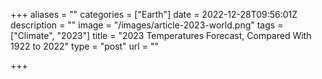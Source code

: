 +++
aliases = ""
categories = ["Earth"]
date = 2022-12-28T09:56:01Z
description = ""
image = "/images/article-2023-world.png"
tags = ["Climate", "2023"]
title = "2023 Temperatures Forecast, Compared With 1922 to 2022"
type = "post"
url = ""

+++
